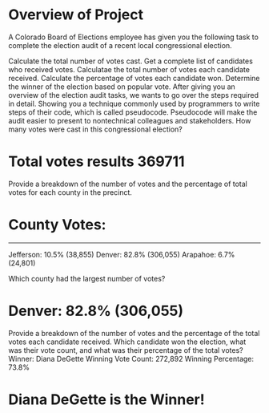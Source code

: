 # Overview of Project
 A Colorado Board of Elections employee has given you the following task to complete the election audit of a recent local congressional election.

Calculate the total number of votes cast.
Get a complete list of candidates who received votes.
Calculatae the total number of votes each candidate received.
Calculate the percentage of votes each candidate won.
Determine the winner of the election based on popular vote.
After giving you an overview of the election audit tasks, we wants to go over the steps required in detail. Showing you a technique commonly used by programmers to write steps of their code, which is called pseudocode. Pseudocode will make the audit easier to present to nontechnical colleagues and stakeholders.
How many votes were cast in this congressional election?
# Total votes results 369711
Provide a breakdown of the number of votes and the percentage of total votes for each county in the precinct.
# County Votes:
-------------------------
Jefferson: 10.5% (38,855)
Denver: 82.8% (306,055)
Arapahoe: 6.7% (24,801)


Which county had the largest number of votes?
# Denver: 82.8% (306,055)
Provide a breakdown of the number of votes and the percentage of the total votes each candidate received.
Which candidate won the election, what was their vote count, and what was their percentage of the total votes?
Winner: Diana DeGette
Winning Vote Count: 272,892
Winning Percentage: 73.8%
# Diana DeGette is the Winner!
